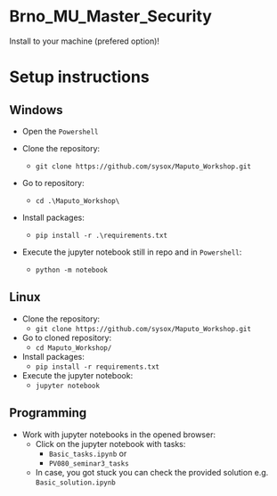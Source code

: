 # Brno_MU_Master_Security

Install to your machine (prefered option)!

# Setup instructions
## Windows 
- Open the ```Powershell```
- Clone the repository:
    - ```git clone https://github.com/sysox/Maputo_Workshop.git``` 
- Go to repository:
    - ```cd .\Maputo_Workshop\```
- Install packages:
    - ```pip install -r .\requirements.txt```

- Execute the jupyter notebook still in repo and in ```Powershell```:
    - ```python -m notebook``` 

	 
## Linux
- Clone the repository:
    - ```git clone https://github.com/sysox/Maputo_Workshop.git``` 
- Go to cloned repository:
	- ```cd Maputo_Workshop/``` 
- Install packages:
    - ```pip install -r requirements.txt```
- Execute the jupyter notebook:
	- ```jupyter notebook```

## Programming 
- Work with jupyter notebooks in the opened browser:
   - Click on the jupyter notebook with tasks:
       - ```Basic_tasks.ipynb``` or 
       - ```PV080_seminar3_tasks```
    - In case, you got stuck you can check the provided solution e.g. ```Basic_solution.ipynb```
